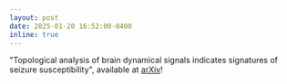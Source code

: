 ```yaml
---
layout: post
date: 2025-01-20 16:52:00-0400
inline: true
---
```


"Topological analysis of brain dynamical signals indicates signatures of seizure susceptibility", available at  [arXiv](https://doi.org/10.48550/arXiv.2412.01911)!